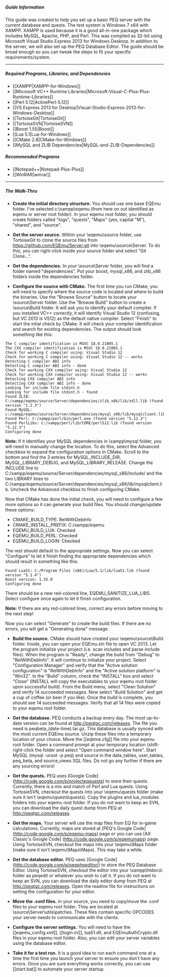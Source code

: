 ##### Guide Information
This guide was created to help you set up a basic PEQ server with the current database and quests. The test system is Windows 7 x64 with XAMPP. XAMPP is used because it is a good all-in-one package which includes MySQL, Apache, PHP, and Perl. This was compiled as 32-bit using Microsoft Visual Studio Express 2013 for Windows Desktop. In addition to the server, we will also set up the PEQ Database Editor. The guide should be broad enough so you can tweak the steps to fit your specific requirements/system.

***

##### Required Programs, Libraries, and Dependencies
* [[XAMPP|XAMPP-for-Windows]]
* [[Microsoft VC++ Runtime Libraries|Microsoft-Visual-C-Plus-Plus-Runtime-Libraries]]
* [[Perl 5.12|ActivePerl-5.12]]
* [[VS Express 2013 for Desktop|Visual-Studio-Express-2013-for-Windows-Desktop]]
* [[TortoiseGit|TortoiseGit]]
* [[TortoiseSVN|TortoiseSVN]]
* [[Boost 1.55|Boost]]
* [[Lua 5.1|Lua-for-Windows]]
* [[CMake 2.8|CMake-for-Windows]]
* [[MySQL and ZLIB Dependencies|MySQL-and-ZLIB-Dependencies]]

##### Recommended Programs
* [[Notepad++|Notepad-Plus-Plus]]
* [[WinRAR|winrar]]

***

##### The Walk-Thru
* **Create the initial directory structure.** You should use one base EQEmu folder. I've selected c:\xampp\eqemu (from here on out identified as eqemu or server root folder). In your eqemu root folder, you should create folders called "logs", "quests", "Maps" (yes, capital "M"), "shared", and "source".

* **Get the server source.** Within your \eqemu\source folder, use TortoiseGit to clone the source files from https://github.com/EQEmu/Server.git into \eqemu\source\Server\. To do this, you can right-click inside your source folder and select "Git Clone...".

* **Get the dependencies.** In your \source\Server folder, you will find a folder named "dependencies". Put your boost, mysql_x86, and zlib_x86 folders inside the dependencies folder.

* **Configure the source with CMake.** The first time you run CMake, you will need to specify where the source code is located and where to build the binaries. Use the "Browse Source" button to locate your \source\Server folder. Use the "Browse Build" button to create a \source\Build folder. It will ask you to identify your default compiler. If you installed VC++ correctly, it will identify Visual Studio 12 (confusing, but VC 2013 is VS12) as the default native compiler. Select "Finish" to start the intial check by CMake. It will check your compiler identification and search for existing dependencies. The output should look something like this:
```
The C compiler identification is MSVC 18.0.21005.1
The CXX compiler identification is MSVC 18.0.21005.1
Check for working C compiler using: Visual Studio 12
Check for working C compiler using: Visual Studio 12 -- works
Detecting C compiler ABI info
Detecting C compiler ABI info - done
Check for working CXX compiler using: Visual Studio 12
Check for working CXX compiler using: Visual Studio 12 -- works
Detecting CXX compiler ABI info
Detecting CXX compiler ABI info - done
Looking for include file stdint.h
Looking for include file stdint.h - found
Found ZLIB: C:/xampp/eqemu/source/Server/dependencies/zlib_x86/lib/zdll.lib (found version "1.2.3")
Found MySQL: c:/xampp/eqemu/source/Server/dependencies/mysql_x86/lib/mysqlclient.lib
Found Perl: C:/xampp/perl/bin/perl.exe (found version "5.12.3")
Found PerlLibs: C:/xampp/perl/lib/CORE/perl512.lib (found version "5.12.3")
Configuring done
```
**Note:** If it identifies your MySQL dependencies in \xampp\mysql folder, you will need to manually change the location. To do this, select the Advanced checkbox to expand the configuration options in CMake. Scroll to the bottom and find the 3 entries for MySQL_INCLUDE_DIR, MySQL_LIBRARY_DEBUG, and MySQL_LIBRARY_RELEASE. Change the INCLUDE line to C:/xampp/eqemu/source/Server/dependencies/mysql_x86/include/ and the two LIBRARY lines to C:/xampp/eqemu/source/Server/dependencies/mysql_x86/lib/mysqlclient.lib. Uncheck the Advanced checkbox to finish configuring CMake.

  Now that CMake has done the initial check, you will need to configure a few more options so it can generate your build files. You should change/update these options:
  * CMAKE_BUILD_TYPE: RelWithDebInfo
  * CMAKE_INSTALL_PREFIX: C:/xampp/eqemu
  * EQEMU_BUILD_LUA: Checked
  * EQEMU_BUILD_PERL: Checked
  * EQEMU_BUILD_LOGIN: Checked

  The rest should default to the appropriate settings. Now you can select "Configure" to let it finish finding the appropriate dependencies which should result in something like this:
```
Found Lua51: C:/Program Files (x86)/Lua/5.1/lib/lua51.lib (found version "5.1.4")
Boost version: 1.55.0
Configuring done
```
  There should be a new red-colored line, EQEMU_SANITIZE_LUA_LIBS. Select configure once again to let it finish configuration.

  **Note:** If there are any red-colored lines, correct any errors before moving to the next step!

  Now you can select "Generate" to create the build files. If there are no errors, you will get a "Generating done" message.

* **Build the source.** CMake should have created your \eqemu\source\Build folder. Inside, you can open your EQEmu.sln file to open VC 2013. Let the program initialize your project (i.e. scan includes and parse include files). When the program is "Ready", change the build from "Debug" to "RelWithDebInfo". It will continue to initialize your project. Select "Configuration Manager" and verify that the "Active solution configuration" is "RelWithDebInfo" and the "Active solution platform" is "Win32". In the "Build" column, check the "INSTALL" box and select "Close" (INSTALL will copy the executables to your eqemu root folder upon successful build). From the Build menu, select "Clean Solution" and verify 14 succeeded messages. Now select "Build Solution" and get a cup of coffee (or beer if you like). Once the build is complete, you should see 14 succeeded messages. Verify that all 14 files were copied to your eqemu root folder.

* **Get the database.** PEQ conducts a backup every day. The most up-to-date version can be found at http://peqtgc.com/releases. The file you need is peqbeta_(date-time).tar.gz. This database is usually synced with the most current EQEmu source. Unzip these files into a temporary location of your choice. Move the [[eqtime.cfg]] file into your eqemu root folder. Open a command prompt at your temporary location (shift-right-click the folder and select "Open command window here". Start MySQL (mysql -uroot -p peq) and source in the data_tables, user_tables, peq_beta, and source_views SQL files. Do not go any further if there are any sourcing errors!

* **Get the quests.** PEQ uses [Google Code] (http://code.google.com/p/projecteqquests) to store their quests. Currently, there is a mix and match of Perl and Lua quests. Using TortosieSVN, checkout the quests into your \eqemu\quests folder (make sure it isn't \eqemu\quests\quests). Copy the plugins and lua_modules folders into your eqemu root folder. If you do not want to keep an SVN, you can download the daily quest dump from PEQ at http://peqtgc.com/releases.

* **Get the maps.** Your server will use the map files from EQ for in-game calculations. Currently, maps are stored at [PEQ's Google Code] (http://code.google.com/p/eqemu-maps) page or you can use [AX Classic's Google Code] (http://code.google.com/p/eqemumaps) page. Using TortoiseSVN, checkout the maps into your \eqemu\Maps folder (make sure it isn't \eqemu\Maps\Maps). This may take a while.

* **Get the database editor.** PEQ uses [Google Code] (http://code.google.com/p/peqphpeditor/) to store the PEQ Database Editor. Using TortoiseSVN, checkout the editor into your \xampp\htdocs\ folder as peqedit or whatever you wish to call it. If you do not want to keep an SVN, you can download the daily editor dump from PEQ at http://peqtgc.com/releases. Open the readme file for instructions on setting the configuration for your editor.

* **Move the .conf files.** In your source, you need to copy/move the .conf files to your eqemu root folder. They are located at \source\Server\utils\patches. These files contain specific OPCODES your server needs to communicate with the clients.

* **Configure the server settings.** You will need to have the [[eqemu_config.xml]], [[login.ini]], lua51.dll, and EQEmuAuthCrypto.dll files in your eqemu root folder. Also, you can edit your server variables using the database editor.

* **Take it for a test run.** It is a good idea to run each command one at a time the first time you launch your server to ensure you don't have any errors. Once you are sure everything works correctly, you can use [[start.bat]] to automate your server startup.
